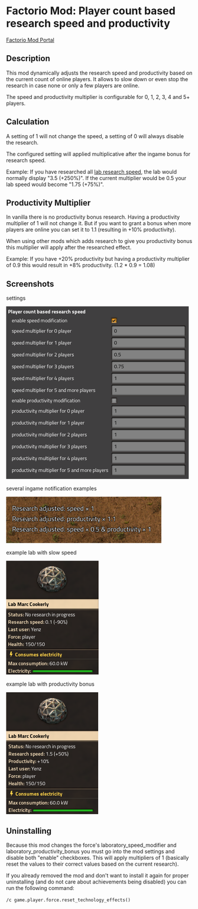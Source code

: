 # Factorio Mod: Player count based research speed and productivity
 
[Factorio Mod Portal](https://mods.factorio.com/mod/player-count-based-research-speed)

## Description

This mod dynamically adjusts the research speed and productivity based on the current count of online players. It allows to slow down or even stop the research in case none or only a few players are online.

The speed and productivity multiplier is configurable for 0, 1, 2, 3, 4 and 5+ players.

## Calculation

A setting of 1 will not change the speed, a setting of 0 will always disable the research. 

The configured setting will applied multiplicative after the ingame bonus for research speed.

Example: If you have researched all [lab research speed](https://wiki.factorio.com/Lab_research_speed_(research)), the lab would normally display "3.5 (+250%)". If the current multiplier would be 0.5 your lab speed would become "1.75 (+75%)".

## Productivity Multiplier

In vanilla there is no productivity bonus research. Having a productivity multiplier of 1 will not change it. But if you want to grant a bonus when more players are online you can set it to 1.1 (resulting in +10% productivity).

When using other mods which adds research to give you productivity bonus this multiplier will apply after the researched effect.

Example: If you have +20% productivity but having a productivity multiplier of 0.9 this would result in +8% productivity. (1.2 * 0.9 = 1.08)

## Screenshots

settings

![screenshot of settings](https://raw.githubusercontent.com/JensForstmann/factorio-mod-player-count-based-research-speed/master/gallery/settings.png)

several ingame notification examples

![screenshot of notofocation](https://raw.githubusercontent.com/JensForstmann/factorio-mod-player-count-based-research-speed/master/gallery/notification.png)

example lab with slow speed

![screenshot of lab](https://raw.githubusercontent.com/JensForstmann/factorio-mod-player-count-based-research-speed/master/gallery/lab.png)

example lab with productivity bonus

![screenshot of lab](https://raw.githubusercontent.com/JensForstmann/factorio-mod-player-count-based-research-speed/master/gallery/lab2.png)

## Uninstalling

Because this mod changes the force's laboratory_speed_modifier and laboratory_productivity_bonus you must go into the mod settings and disable both "enable" checkboxes. This will apply multipliers of 1 (basically reset the values to their correct values based on the current research).

If you already removed the mod and don't want to install it again for proper uninstalling (and do not care about achievements being disabled) you can run the following command:

`/c game.player.force.reset_technology_effects()`
